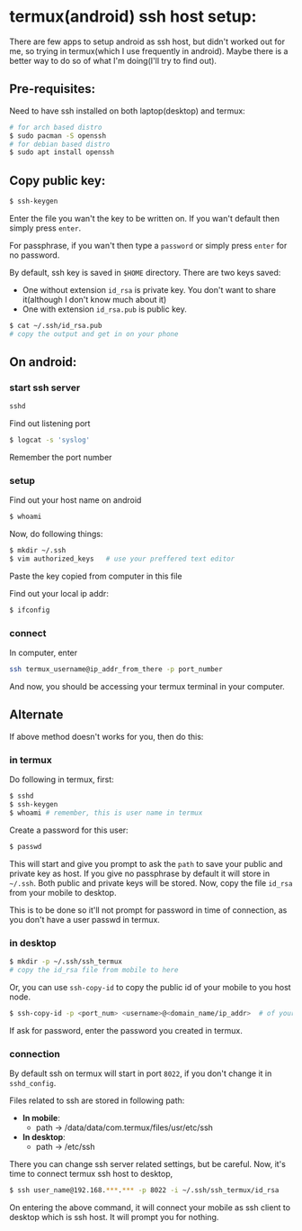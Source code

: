 # termux(android) ssh host setup:

There are few apps to setup android as ssh host, but didn't worked out for me, so trying in termux(which I use frequently in android). Maybe there is a better way to do so of what I'm doing(I'll try to find out).

## Pre-requisites:

Need to have ssh installed on both laptop(desktop) and termux:
```sh
# for arch based distro
$ sudo pacman -S openssh
# for debian based distro
$ sudo apt install openssh
```

## Copy public key:

```sh
$ ssh-keygen
```
Enter the file you wan't the key to be written on. If you wan't default then simply press `enter`.

For passphrase, if you wan't then type a `password` or simply press `enter` for no password.

By default, ssh key is saved in `$HOME` directory. There are two keys saved:
* One without extension `id_rsa` is private key. You don't want to share it(although I don't know much about it)
* One with extension `id_rsa.pub` is public key.

```sh
$ cat ~/.ssh/id_rsa.pub
# copy the output and get in on your phone
```

## On android:

### start ssh server

```sh
sshd
```
Find out listening port
```sh
$ logcat -s 'syslog'
```
Remember the port number

### setup

Find out your host name on android
```sh
$ whoami
```

Now, do following things:
```sh
$ mkdir ~/.ssh
$ vim authorized_keys	# use your preffered text editor
```
Paste the key copied from computer in this file

Find out your local ip addr:
```sh
$ ifconfig
```

### connect

In computer, enter
```sh
ssh termux_username@ip_addr_from_there -p port_number
```

And now, you should be accessing your termux terminal in your computer.

## Alternate

If above method doesn't works for you, then do this:

### in termux

Do following in termux, first:
```sh
$ sshd
$ ssh-keygen
$ whoami # remember, this is user name in termux
```

Create a password for this user:
```sh
$ passwd
```

This will start and give you prompt to ask the `path` to save your public and private key as host. If you give no passphrase by default it will store in `~/.ssh`. Both public and private keys will be stored. Now, copy the file `id_rsa` from your mobile to desktop.

This is to be done so it'll not prompt for password in time of connection, as you don't have a user passwd in termux.

### in desktop

```sh
$ mkdir -p ~/.ssh/ssh_termux
# copy the id_rsa file from mobile to here
```

Or, you can use `ssh-copy-id` to copy the public id of your mobile to you host node.
```sh
$ ssh-copy-id -p <port_num> <username>@<domain_name/ip_addr>  # of your desktop
```

If ask for password, enter the password you created in termux.

### connection

By default ssh on termux will start in port `8022`, if you don't change it in `sshd_config`.

Files related to ssh are stored in following path:
* **In mobile**:
	* path -> /data/data/com.termux/files/usr/etc/ssh
* **In desktop**:
	* path -> /etc/ssh

There you can change ssh server related settings, but be careful. Now, it's time to connect termux ssh host to desktop,

```sh
$ ssh user_name@192.168.***.*** -p 8022 -i ~/.ssh/ssh_termux/id_rsa
```

On entering the above command, it will connect your mobile as ssh client to desktop which is ssh host. It will prompt you for nothing.

